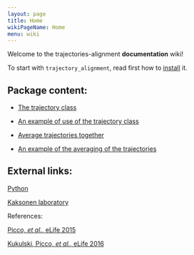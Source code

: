 ```yaml
---
layout: page
title: Home
wikiPageName: Home
menu: wiki
---
```


Welcome to the trajectories-alignment **documentation** wiki!

To start with `trajectory_alignment`, read first how to [install](Installation) it.

## Package content:

* [The trajectory class](The-trajectory-class)

* [An example of use of the trajectory class](Trajectory-class-example)

* [Average trajectories together](Averaging-of-trajectories)

* [An example of the averaging of the trajectories](Averaging-trajectories-example)

## External links:

[ Python ](https://docs.python.org/3/)

[ Kaksonen laboratory ](http://cms.unige.ch/sciences/biochimie/-Marko-Kaksonen-.html)

References:

[Picco, _et al._, eLife 2015](http://dx.doi.org/10.7554/eLife.04535)

[Kukulski, Picco, _et al._, eLife 2016](http://dx.doi.org/10.7554/eLife.16036)
